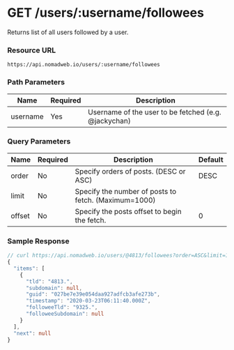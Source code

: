 # GET /users/:username/followees

Returns list of all users followed by a user.

### Resource URL
`https://api.nomadweb.io/users/:username/followees`

### Path Parameters
| Name | Required | Description |
|--|--|--|
| username | Yes | Username of the user to be fetched (e.g. @jackychan) |

### Query Parameters
| Name | Required | Description | Default |
|--|--|--|--|
| order | No | Specify orders of posts. (DESC or ASC) | DESC  |
| limit | No | Specify the number of posts to fetch. (Maximum=1000) |  |
| offset | No | Specify the posts offset to begin the fetch. | 0 |

### Sample Response

```typescript
// curl https://api.nomadweb.io/users/@4813/followees?order=ASC&limit=1
{
  "items": [
    {
      "tld": "4813.",
      "subdomain": null,
      "guid": "027be7e39e054daa927adfcb3afe273b",
      "timestamp": "2020-03-23T06:11:40.000Z",
      "followeeTld": "9325.",
      "followeeSubdomain": null
    }
  ],
  "next": null
}
```

